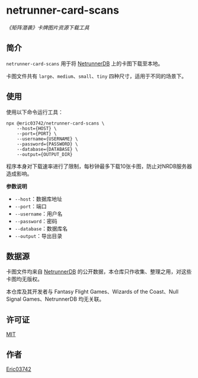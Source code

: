 # netrunner-card-scans

*《矩阵潜袭》卡牌图片资源下载工具*

## 简介

`netrunner-card-scans` 用于将 [NetrunnerDB](https://netrunnerdb.com/) 上的卡图下载至本地。

卡图文件共有 `large`、`medium`、`small`、`tiny` 四种尺寸，适用于不同的场景下。

## 使用

使用以下命令运行工具：

```shell
npx @eric03742/netrunner-card-scans \
    --host={HOST} \
    --port={PORT} \
    --username={USERNAME} \
    --password={PASSWORD} \
    --database={DATABASE} \
    --output={OUTPUT_DIR}
```

程序本身对下载速率进行了限制，每秒钟最多下载10张卡图，防止对NRDB服务器造成影响。

**参数说明**

* `--host`：数据库地址
* `--port`：端口
* `--username`：用户名
* `--password`：密码
* `--database`：数据库名
* `--output`：导出目录

## 数据源

卡图文件均来自 [NetrunnerDB](https://netrunnerdb.com/) 的公开数据，本仓库只作收集、整理之用，对这些卡图均无版权。

本仓库及其开发者与 Fantasy Flight Games、Wizards of the Coast、Null Signal Games、NetrunnerDB 均无关联。

## 许可证

[MIT](./LICENSE)

## 作者

[Eric03742](https://github.com/eric03742)
